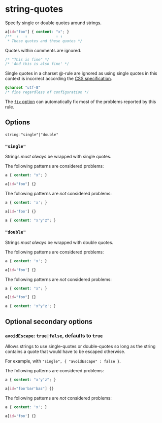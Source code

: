 # string-quotes

Specify single or double quotes around strings.

```css
a[id="foo"] { content: "x"; }
/**  ↑   ↑             ↑ ↑
 * These quotes and these quotes */
```

Quotes within comments are ignored.

```css
/* "This is fine" */
/* 'And this is also fine' */
```

Single quotes in a charset @-rule are ignored as using single quotes in this context is incorrect according the [CSS specification](https://www.w3.org/TR/CSS2/syndata.html#x57).

```css
@charset "utf-8"
/* fine regardless of configuration */
```

The [`fix` option](https://stylelint.io/user-guide/options#fix) can automatically fix most of the problems reported by this rule.

## Options

`string`: `"single"|"double"`

### `"single"`

Strings _must always_ be wrapped with single quotes.

The following patterns are considered problems:

```css
a { content: "x"; }
```

```css
a[id="foo"] {}
```

The following patterns are _not_ considered problems:

```css
a { content: 'x'; }
```

```css
a[id='foo'] {}
```

```css
a { content: "x'y'z"; }
```

### `"double"`

Strings _must always_ be wrapped with double quotes.

The following patterns are considered problems:

```css
a { content: 'x'; }
```

```css
a[id='foo'] {}
```

The following patterns are _not_ considered problems:

```css
a { content: "x"; }
```

```css
a[id="foo"] {}
```

```css
a { content: 'x"y"z'; }
```

## Optional secondary options

### `avoidEscape`: `true|false`, defaults to `true`

Allows strings to use single-quotes or double-quotes so long as the string contains a quote that would have to be escaped otherwise.

For example, with `"single", { "avoidEscape" : false }`.

The following patterns are considered problems:

```css
a { content: "x'y'z"; }
```

```css
a[id="foo'bar'baz"] {}
```

The following patterns are _not_ considered problems:

```css
a { content: 'x'; }
```

```css
a[id='foo'] {}
```
